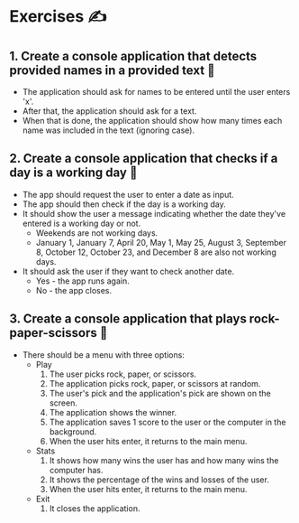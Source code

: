 # Exercises ✍

## 1. Create a console application that detects provided names in a provided text 🔹
* The application should ask for names to be entered until the user enters 'x'.
* After that, the application should ask for a text.
* When that is done, the application should show how many times each name was included in the text (ignoring case).

## 2. Create a console application that checks if a day is a working day 🔹
* The app should request the user to enter a date as input.
* The app should then check if the day is a working day.
* It should show the user a message indicating whether the date they've entered is a working day or not.
  * Weekends are not working days.
  * January 1, January 7, April 20, May 1, May 25, August 3, September 8, October 12, October 23, and December 8 are also not working days.
* It should ask the user if they want to check another date.
  * Yes - the app runs again.
  * No - the app closes.

## 3. Create a console application that plays rock-paper-scissors 🔹
* There should be a menu with three options:
  * Play
    1. The user picks rock, paper, or scissors.
    2. The application picks rock, paper, or scissors at random.
    3. The user's pick and the application's pick are shown on the screen.
    4. The application shows the winner.
    5. The application saves 1 score to the user or the computer in the background.
    6. When the user hits enter, it returns to the main menu.
  * Stats
    1. It shows how many wins the user has and how many wins the computer has.
    2. It shows the percentage of the wins and losses of the user.
    3. When the user hits enter, it returns to the main menu.
  * Exit
    1. It closes the application.
